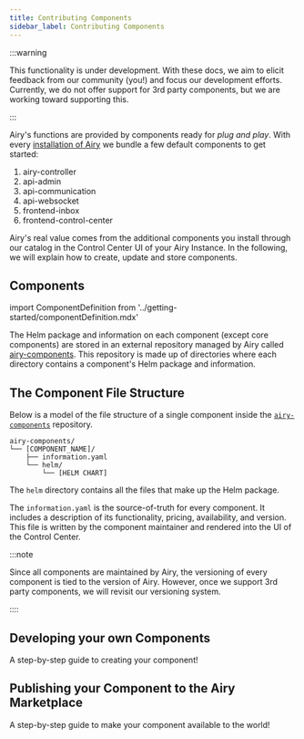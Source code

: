 ```yaml
---
title: Contributing Components
sidebar_label: Contributing Components
---
```


:::warning

This functionality is under development. With these docs, we aim to elicit feedback from our community (you!) and focus our development efforts. Currently, we do not offer support for 3rd party components, but we are working toward supporting this.

:::

Airy's functions are provided by components ready for _plug and play_. With every [installation of Airy](../getting-started/installation/introduction.md) we bundle a few default components to get started:

1. airy-controller
2. api-admin
3. api-communication
4. api-websocket
5. frontend-inbox
6. frontend-control-center

Airy's real value comes from the additional components you install through our catalog in the Control Center UI of your Airy Instance. 
In the following, we will explain how to create, update and store components.

## Components

import ComponentDefinition from '../getting-started/componentDefinition.mdx'

<ComponentDefinition/>

The Helm package and information on each component (except core components) are stored in an external repository managed by Airy called [airy-components](https://github.com/airyhq/airy-/airy-components). This repository is made up of directories where each directory contains a component's Helm package and information.

## The Component File Structure

Below is a model of the file structure of a single component inside the [`airy-components`](https://github.com/airyhq/airy-components) repository.

```
airy-components/
└── [COMPONENT_NAME]/
    ├── information.yaml
    └── helm/
        └── [HELM CHART]
```

The `helm` directory contains all the files that make up the Helm package.

The `information.yaml` is the source-of-truth for every component. It includes a description of its functionality, pricing, availability, and version. This file is written by the component maintainer and rendered into the UI of the Control Center.

:::note

Since all components are maintained by Airy, the versioning of every component is tied to the version of Airy. However, once we support 3rd party components, we will revisit our versioning system.

::::

## Developing your own Components

A step-by-step guide to creating your component!

## Publishing your Component to the Airy Marketplace

A step-by-step guide to make your component available to the world!
